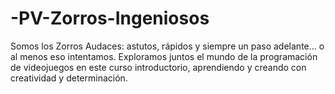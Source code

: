 # -PV-Zorros-Ingeniosos
Somos los Zorros Audaces: astutos, rápidos y siempre un paso adelante... o al menos eso intentamos. Exploramos juntos el mundo de la programación de videojuegos en este curso introductorio, aprendiendo y creando con creatividad y determinación.
